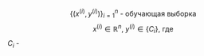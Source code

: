 $$\{(x^{(i)}, y^{(i)})\}_{i=1}^n \text{ - обучающая выборка}$$
	$$x^{(i)}\in\mathbb{R}^n \text{, } y^{(i)}\in\{C_i\} \text{, где}$$$C_i$ - 